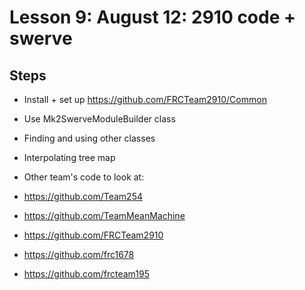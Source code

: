 # Lesson 9: August 12: 2910 code + swerve

## Steps
- Install + set up https://github.com/FRCTeam2910/Common
- Use Mk2SwerveModuleBuilder class
- Finding and using other classes
- Interpolating tree map

- Other team's code to look at:

- https://github.com/Team254
- https://github.com/TeamMeanMachine
- https://github.com/FRCTeam2910
- https://github.com/frc1678
- https://github.com/frcteam195
